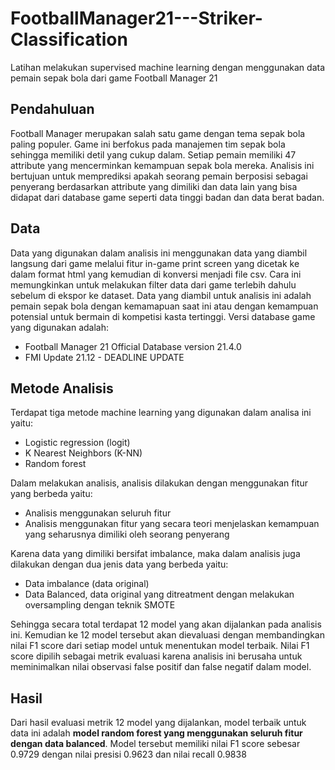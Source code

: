# FootballManager21---Striker-Classification
Latihan melakukan supervised machine learning dengan menggunakan data pemain sepak bola dari game Football Manager 21

## Pendahuluan
Football Manager merupakan salah satu game dengan tema sepak bola paling populer. Game ini berfokus pada manajemen tim sepak bola sehingga memiliki detil yang cukup dalam. Setiap pemain memiliki 47 attribute yang mencerminkan kemampuan sepak bola mereka. Analisis ini bertujuan untuk memprediksi apakah seorang pemain berposisi sebagai penyerang berdasarkan attribute yang dimiliki dan data lain yang bisa didapat dari database game seperti data tinggi badan dan data berat badan.

## Data
Data yang digunakan dalam analisis ini menggunakan data yang diambil langsung dari game melalui fitur in-game print screen yang dicetak ke dalam format html yang kemudian di konversi menjadi file csv. Cara ini memungkinkan untuk melakukan filter data dari game terlebih dahulu sebelum di ekspor ke dataset. Data yang diambil untuk analisis ini adalah pemain sepak bola dengan kemamapuan saat ini atau dengan kemampuan potensial untuk bermain di kompetisi kasta tertinggi. Versi database game yang digunakan adalah:
  * Football Manager 21 Official Database version 21.4.0
  * FMI Update 21.12 - DEADLINE UPDATE

## Metode Analisis
Terdapat tiga metode machine learning yang digunakan dalam analisa ini yaitu:
  * Logistic regression (logit)
  * K Nearest Neighbors (K-NN)
  * Random forest

Dalam melakukan analisis, analisis dilakukan dengan menggunakan fitur yang berbeda yaitu:
  * Analisis menggunakan seluruh fitur
  * Analisis menggunakan fitur yang secara teori menjelaskan kemampuan yang seharusnya dimiliki oleh seorang penyerang

Karena data yang dimiliki bersifat imbalance, maka dalam analisis juga dilakukan dengan dua jenis data yang berbeda yaitu:
  * Data imbalance (data original)
  * Data Balanced, data original yang ditreatment dengan melakukan oversampling dengan teknik SMOTE

Sehingga secara total terdapat 12 model yang akan dijalankan pada analisis ini. Kemudian ke 12 model tersebut akan dievaluasi dengan membandingkan nilai F1 score dari setiap model untuk menentukan model terbaik. Nilai F1 score dipilih sebagai metrik evaluasi karena analisis ini berusaha untuk meminimalkan nilai observasi false positif dan false negatif dalam model.

## Hasil
Dari hasil evaluasi metrik 12 model yang dijalankan, model terbaik untuk data ini adalah **model random forest yang menggunakan seluruh fitur dengan data balanced**. Model tersebut memiliki nilai F1 score sebesar 0.9729 dengan nilai presisi 0.9623 dan nilai recall 0.9838
